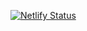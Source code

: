 [![Netlify Status](https://api.netlify.com/api/v1/badges/7c43c609-910f-4fd5-a421-d5d40b4b1484/deploy-status)](https://app.netlify.com/projects/link2unlockpro/deploys)
